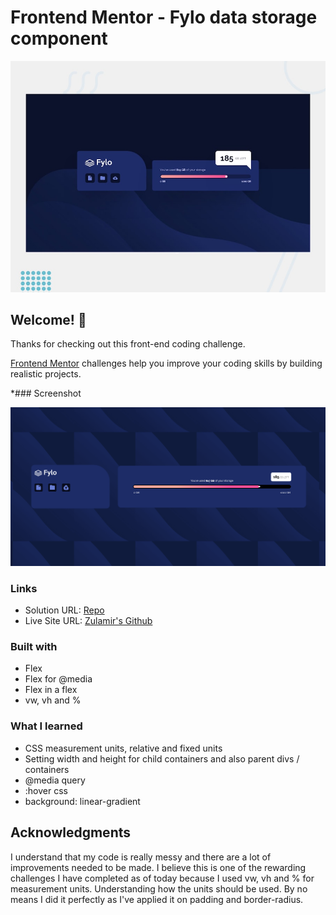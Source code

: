 # Frontend Mentor - Fylo data storage component

![Design preview for the Fylo data storage component coding challenge](./design/desktop-preview.jpg)

## Welcome! 👋

Thanks for checking out this front-end coding challenge.

[Frontend Mentor](https://www.frontendmentor.io) challenges help you improve your coding skills by building realistic projects.

*### Screenshot

![Screenshot](screenshot.png?raw=true "Screenshot")

### Links

- Solution URL: [Repo](https://github.com/zulamirsofian/fylo-data-storage-component)
- Live Site URL: [Zulamir's Github](https://zulamirsofian.github.io/frontendmentor/fylo-data-storage-component)

### Built with

- Flex
- Flex for @media
- Flex in a flex
- vw, vh and %

### What I learned

- CSS measurement units, relative and fixed units
- Setting width and height for child containers and also parent divs / containers
- @media query
- :hover css
- background: linear-gradient


## Acknowledgments

I understand that my code is really messy and there are a lot of improvements needed to be made. I believe this is one of the rewarding challenges I have completed as of today because I used vw, vh and % for measurement units. Understanding how the units should be used. By no means I did it perfectly as I've applied it on padding and border-radius.